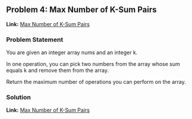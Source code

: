 ## Problem 4: Max Number of K-Sum Pairs

**Link:** [Max Number of K-Sum Pairs](https://leetcode.com/problems/max-number-of-k-sum-pairs/solutions/?envType=study-plan-v2&envId=leetcode-75)  

### Problem Statement
You are given an integer array nums and an integer k.

In one operation, you can pick two numbers from the array whose sum equals k and remove them from the array.

Return the maximum number of operations you can perform on the array.

 

### Solution

**Link:** [Max Number of K-Sum Pairs](https://leetcode.com/problems/max-number-of-k-sum-pairs/solutions/6483129/optimized-two-pointers-approach-java-by-tbkq6) 